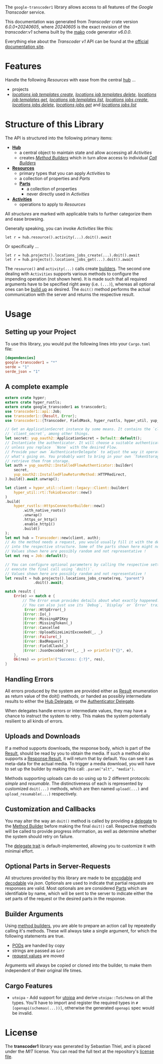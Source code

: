 <!---
DO NOT EDIT !
This file was generated automatically from 'src/generator/templates/api/README.md.mako'
DO NOT EDIT !
-->
The `google-transcoder1` library allows access to all features of the *Google Transcoder* service.

This documentation was generated from *Transcoder* crate version *6.0.0+20240605*, where *20240605* is the exact revision of the *transcoder:v1* schema built by the [mako](http://www.makotemplates.org/) code generator *v6.0.0*.

Everything else about the *Transcoder* *v1* API can be found at the
[official documentation site](https://cloud.google.com/transcoder/docs/).
# Features

Handle the following *Resources* with ease from the central [hub](https://docs.rs/google-transcoder1/6.0.0+20240605/google_transcoder1/Transcoder) ...

* projects
 * [*locations job templates create*](https://docs.rs/google-transcoder1/6.0.0+20240605/google_transcoder1/api::ProjectLocationJobTemplateCreateCall), [*locations job templates delete*](https://docs.rs/google-transcoder1/6.0.0+20240605/google_transcoder1/api::ProjectLocationJobTemplateDeleteCall), [*locations job templates get*](https://docs.rs/google-transcoder1/6.0.0+20240605/google_transcoder1/api::ProjectLocationJobTemplateGetCall), [*locations job templates list*](https://docs.rs/google-transcoder1/6.0.0+20240605/google_transcoder1/api::ProjectLocationJobTemplateListCall), [*locations jobs create*](https://docs.rs/google-transcoder1/6.0.0+20240605/google_transcoder1/api::ProjectLocationJobCreateCall), [*locations jobs delete*](https://docs.rs/google-transcoder1/6.0.0+20240605/google_transcoder1/api::ProjectLocationJobDeleteCall), [*locations jobs get*](https://docs.rs/google-transcoder1/6.0.0+20240605/google_transcoder1/api::ProjectLocationJobGetCall) and [*locations jobs list*](https://docs.rs/google-transcoder1/6.0.0+20240605/google_transcoder1/api::ProjectLocationJobListCall)




# Structure of this Library

The API is structured into the following primary items:

* **[Hub](https://docs.rs/google-transcoder1/6.0.0+20240605/google_transcoder1/Transcoder)**
    * a central object to maintain state and allow accessing all *Activities*
    * creates [*Method Builders*](https://docs.rs/google-transcoder1/6.0.0+20240605/google_transcoder1/common::MethodsBuilder) which in turn
      allow access to individual [*Call Builders*](https://docs.rs/google-transcoder1/6.0.0+20240605/google_transcoder1/common::CallBuilder)
* **[Resources](https://docs.rs/google-transcoder1/6.0.0+20240605/google_transcoder1/common::Resource)**
    * primary types that you can apply *Activities* to
    * a collection of properties and *Parts*
    * **[Parts](https://docs.rs/google-transcoder1/6.0.0+20240605/google_transcoder1/common::Part)**
        * a collection of properties
        * never directly used in *Activities*
* **[Activities](https://docs.rs/google-transcoder1/6.0.0+20240605/google_transcoder1/common::CallBuilder)**
    * operations to apply to *Resources*

All *structures* are marked with applicable traits to further categorize them and ease browsing.

Generally speaking, you can invoke *Activities* like this:

```Rust,ignore
let r = hub.resource().activity(...).doit().await
```

Or specifically ...

```ignore
let r = hub.projects().locations_jobs_create(...).doit().await
let r = hub.projects().locations_jobs_get(...).doit().await
```

The `resource()` and `activity(...)` calls create [builders][builder-pattern]. The second one dealing with `Activities`
supports various methods to configure the impending operation (not shown here). It is made such that all required arguments have to be
specified right away (i.e. `(...)`), whereas all optional ones can be [build up][builder-pattern] as desired.
The `doit()` method performs the actual communication with the server and returns the respective result.

# Usage

## Setting up your Project

To use this library, you would put the following lines into your `Cargo.toml` file:

```toml
[dependencies]
google-transcoder1 = "*"
serde = "1"
serde_json = "1"
```

## A complete example

```Rust
extern crate hyper;
extern crate hyper_rustls;
extern crate google_transcoder1 as transcoder1;
use transcoder1::api::Job;
use transcoder1::{Result, Error};
use transcoder1::{Transcoder, FieldMask, hyper_rustls, hyper_util, yup_oauth2};

// Get an ApplicationSecret instance by some means. It contains the `client_id` and
// `client_secret`, among other things.
let secret: yup_oauth2::ApplicationSecret = Default::default();
// Instantiate the authenticator. It will choose a suitable authentication flow for you,
// unless you replace  `None` with the desired Flow.
// Provide your own `AuthenticatorDelegate` to adjust the way it operates and get feedback about
// what's going on. You probably want to bring in your own `TokenStorage` to persist tokens and
// retrieve them from storage.
let auth = yup_oauth2::InstalledFlowAuthenticator::builder(
    secret,
    yup_oauth2::InstalledFlowReturnMethod::HTTPRedirect,
).build().await.unwrap();

let client = hyper_util::client::legacy::Client::builder(
    hyper_util::rt::TokioExecutor::new()
)
.build(
    hyper_rustls::HttpsConnectorBuilder::new()
        .with_native_roots()
        .unwrap()
        .https_or_http()
        .enable_http1()
        .build()
);
let mut hub = Transcoder::new(client, auth);
// As the method needs a request, you would usually fill it with the desired information
// into the respective structure. Some of the parts shown here might not be applicable !
// Values shown here are possibly random and not representative !
let mut req = Job::default();

// You can configure optional parameters by calling the respective setters at will, and
// execute the final call using `doit()`.
// Values shown here are possibly random and not representative !
let result = hub.projects().locations_jobs_create(req, "parent")
             .doit().await;

match result {
    Err(e) => match e {
        // The Error enum provides details about what exactly happened.
        // You can also just use its `Debug`, `Display` or `Error` traits
         Error::HttpError(_)
        |Error::Io(_)
        |Error::MissingAPIKey
        |Error::MissingToken(_)
        |Error::Cancelled
        |Error::UploadSizeLimitExceeded(_, _)
        |Error::Failure(_)
        |Error::BadRequest(_)
        |Error::FieldClash(_)
        |Error::JsonDecodeError(_, _) => println!("{}", e),
    },
    Ok(res) => println!("Success: {:?}", res),
}

```
## Handling Errors

All errors produced by the system are provided either as [Result](https://docs.rs/google-transcoder1/6.0.0+20240605/google_transcoder1/common::Result) enumeration as return value of
the doit() methods, or handed as possibly intermediate results to either the
[Hub Delegate](https://docs.rs/google-transcoder1/6.0.0+20240605/google_transcoder1/common::Delegate), or the [Authenticator Delegate](https://docs.rs/yup-oauth2/*/yup_oauth2/trait.AuthenticatorDelegate.html).

When delegates handle errors or intermediate values, they may have a chance to instruct the system to retry. This
makes the system potentially resilient to all kinds of errors.

## Uploads and Downloads
If a method supports downloads, the response body, which is part of the [Result](https://docs.rs/google-transcoder1/6.0.0+20240605/google_transcoder1/common::Result), should be
read by you to obtain the media.
If such a method also supports a [Response Result](https://docs.rs/google-transcoder1/6.0.0+20240605/google_transcoder1/common::ResponseResult), it will return that by default.
You can see it as meta-data for the actual media. To trigger a media download, you will have to set up the builder by making
this call: `.param("alt", "media")`.

Methods supporting uploads can do so using up to 2 different protocols:
*simple* and *resumable*. The distinctiveness of each is represented by customized
`doit(...)` methods, which are then named `upload(...)` and `upload_resumable(...)` respectively.

## Customization and Callbacks

You may alter the way an `doit()` method is called by providing a [delegate](https://docs.rs/google-transcoder1/6.0.0+20240605/google_transcoder1/common::Delegate) to the
[Method Builder](https://docs.rs/google-transcoder1/6.0.0+20240605/google_transcoder1/common::CallBuilder) before making the final `doit()` call.
Respective methods will be called to provide progress information, as well as determine whether the system should
retry on failure.

The [delegate trait](https://docs.rs/google-transcoder1/6.0.0+20240605/google_transcoder1/common::Delegate) is default-implemented, allowing you to customize it with minimal effort.

## Optional Parts in Server-Requests

All structures provided by this library are made to be [encodable](https://docs.rs/google-transcoder1/6.0.0+20240605/google_transcoder1/common::RequestValue) and
[decodable](https://docs.rs/google-transcoder1/6.0.0+20240605/google_transcoder1/common::ResponseResult) via *json*. Optionals are used to indicate that partial requests are responses
are valid.
Most optionals are are considered [Parts](https://docs.rs/google-transcoder1/6.0.0+20240605/google_transcoder1/common::Part) which are identifiable by name, which will be sent to
the server to indicate either the set parts of the request or the desired parts in the response.

## Builder Arguments

Using [method builders](https://docs.rs/google-transcoder1/6.0.0+20240605/google_transcoder1/common::CallBuilder), you are able to prepare an action call by repeatedly calling it's methods.
These will always take a single argument, for which the following statements are true.

* [PODs][wiki-pod] are handed by copy
* strings are passed as `&str`
* [request values](https://docs.rs/google-transcoder1/6.0.0+20240605/google_transcoder1/common::RequestValue) are moved

Arguments will always be copied or cloned into the builder, to make them independent of their original life times.

[wiki-pod]: http://en.wikipedia.org/wiki/Plain_old_data_structure
[builder-pattern]: http://en.wikipedia.org/wiki/Builder_pattern
[google-go-api]: https://github.com/google/google-api-go-client

## Cargo Features

* `utoipa` - Add support for [utoipa](https://crates.io/crates/utoipa) and derive `utoipa::ToSchema` on all
the types. You'll have to import and register the required types in `#[openapi(schemas(...))]`, otherwise the
generated `openapi` spec would be invalid.


# License
The **transcoder1** library was generated by Sebastian Thiel, and is placed
under the *MIT* license.
You can read the full text at the repository's [license file][repo-license].

[repo-license]: https://github.com/Byron/google-apis-rsblob/main/LICENSE.md

